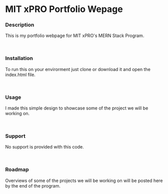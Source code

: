 <h1>MIT xPRO Portfolio Wepage</h1>
<h3>Description</h3>
<p>This is my portfolio webpage for MIT xPRO's MERN Stack Program.</p>
<br>
<h3>Installation</h3>
<p>To run this on your envirorment just clone or download it and open the index.html file.</p>
<br>
<h3>Usage</h3>
<p>I made this simple design to showcase some of the project we will be working on.</p>
<br>
<h3>Support</h3>
<p>No support is provided with this code.</p>
<br>
<h3>Roadmap</h3>
<p>Overviews of some of the projects we will be working on will be posted here by the end of the program.</p>
